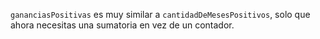 `gananciasPositivas` es muy similar a `cantidadDeMesesPositivos`, solo que ahora necesitas una sumatoria en vez de un contador.